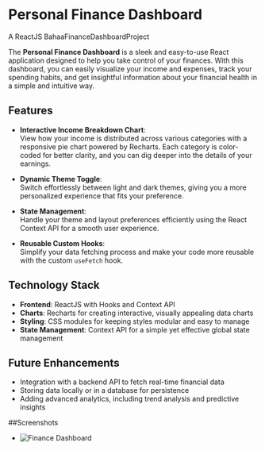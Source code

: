 

# Personal Finance Dashboard
A ReactJS BahaaFinanceDashboardProject

The **Personal Finance Dashboard** is a sleek and easy-to-use React application designed to help you take control of your finances. With this dashboard, you can easily visualize your income and expenses, track your spending habits, and get insightful information about your financial health in a simple and intuitive way.

## Features

- **Interactive Income Breakdown Chart**:  
  View how your income is distributed across various categories with a responsive pie chart powered by Recharts. Each category is color-coded for better clarity, and you can dig deeper into the details of your earnings.

- **Dynamic Theme Toggle**:  
  Switch effortlessly between light and dark themes, giving you a more personalized experience that fits your preference.

- **State Management**:  
  Handle your theme and layout preferences efficiently using the React Context API for a smooth user experience.

- **Reusable Custom Hooks**:  
  Simplify your data fetching process and make your code more reusable with the custom `useFetch` hook.

## Technology Stack

- **Frontend**: ReactJS with Hooks and Context API
- **Charts**: Recharts for creating interactive, visually appealing data charts
- **Styling**: CSS modules for keeping styles modular and easy to manage
- **State Management**: Context API for a simple yet effective global state management


## Future Enhancements

- Integration with a backend API to fetch real-time financial data
- Storing data locally or in a database for persistence
- Adding advanced analytics, including trend analysis and predictive insights


##Screenshots

- ![Finance Dashboard]([PersonalDashboard/a1.PNG](https://github.com/BahaaAbbas/ImagesHolder/blob/de1de8116c6e77ed6c0e7086509f2473c6ebd0f7/PersonalDashboard/a1.PNG))
